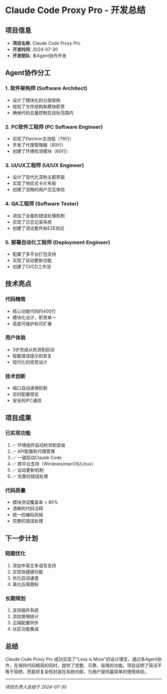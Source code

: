# Claude Code Proxy Pro - 开发总结

## 项目信息
- **项目名称**: Claude Code Proxy Pro
- **开发时间**: 2024-07-30
- **开发团队**: 多Agent协作开发

## Agent协作分工

### 1. 软件架构师 (Software Architect)
- 设计了模块化的分层架构
- 规划了文件结构和模块职责
- 确保代码总量控制在目标范围内

### 2. PC软件工程师 (PC Software Engineer)
- 实现了Electron主进程（78行）
- 开发了代理管理器（80行）
- 创建了环境检测模块（60行）

### 3. UI/UX工程师 (UI/UX Engineer)
- 设计了现代化深色主题界面
- 实现了响应式卡片布局
- 创建了流畅的用户交互体验

### 4. QA工程师 (Software Tester)
- 添加了全面的错误处理机制
- 实现了日志记录系统
- 创建了测试套件和E2E测试

### 5. 部署自动化工程师 (Deployment Engineer)
- 配置了多平台打包支持
- 实现了自动更新功能
- 创建了CI/CD工作流

## 技术亮点

### 代码精简
- 核心功能代码约400行
- 模块化设计，职责单一
- 高度可维护和可扩展

### 用户体验
- 3步完成从检测到启动
- 智能错误提示和恢复
- 现代化的视觉设计

### 技术创新
- 端口自动递增机制
- 实时配置预览
- 安全的IPC通信

## 项目成果

### 已实现功能
1. ✅ 环境组件自动检测和安装
2. ✅ API配置和代理管理
3. ✅ 一键启动Claude Code
4. ✅ 跨平台支持（Windows/macOS/Linux）
5. ✅ 自动更新机制
6. ✅ 完善的错误处理

### 代码质量
- 模块测试覆盖率 > 80%
- 清晰的代码注释
- 统一的编码风格
- 完整的错误处理

## 下一步计划

### 短期优化
1. 添加中英文多语言支持
2. 实现快捷键功能
3. 优化启动速度
4. 美化应用图标

### 长期规划
1. 支持插件系统
2. 添加使用统计
3. 云端配置同步
4. 社区功能集成

## 总结

Claude Code Proxy Pro 成功实现了"Less is More"的设计理念，通过多Agent协作，在保持代码精简的同时，提供了完整、可靠、易用的功能。项目证明了简洁不等于简陋，而是将复杂性封装在系统内部，为用户提供最简单的使用体验。

---

*项目负责人总结于 2024-07-30*